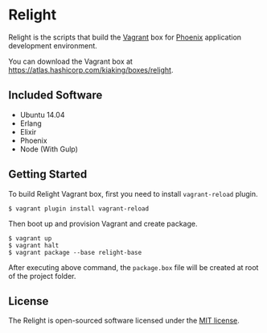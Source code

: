 # Relight

Relight is the scripts that build the [Vagrant](https://www.vagrantup.com) box for [Phoenix](http://www.phoenixframework.org) application development environment.

You can download the Vagrant box at https://atlas.hashicorp.com/kiaking/boxes/relight.

## Included Software

- Ubuntu 14.04
- Erlang
- Elixir
- Phoenix
- Node (With Gulp)

## Getting Started

To build Relight Vagrant box, first you need to install `vagrant-reload` plugin.

```shell
$ vagrant plugin install vagrant-reload
```

Then boot up and provision Vagrant and create package.

```shell
$ vagrant up
$ vagrant halt
$ vagrant package --base relight-base
```

After executing above command, the `package.box` file will be created at root of the project folder.

## License

The Relight is open-sourced software licensed under the [MIT license](LICENSE.md).
